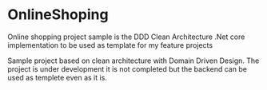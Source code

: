 # OnlineShoping
Online shopping project sample is the DDD Clean Architecture .Net core implementation to be used as template for my feature projects

Sample project based on clean architecture with Domain Driven Design. The project is under development it is not completed but the backend can be used as templete even as it is.
